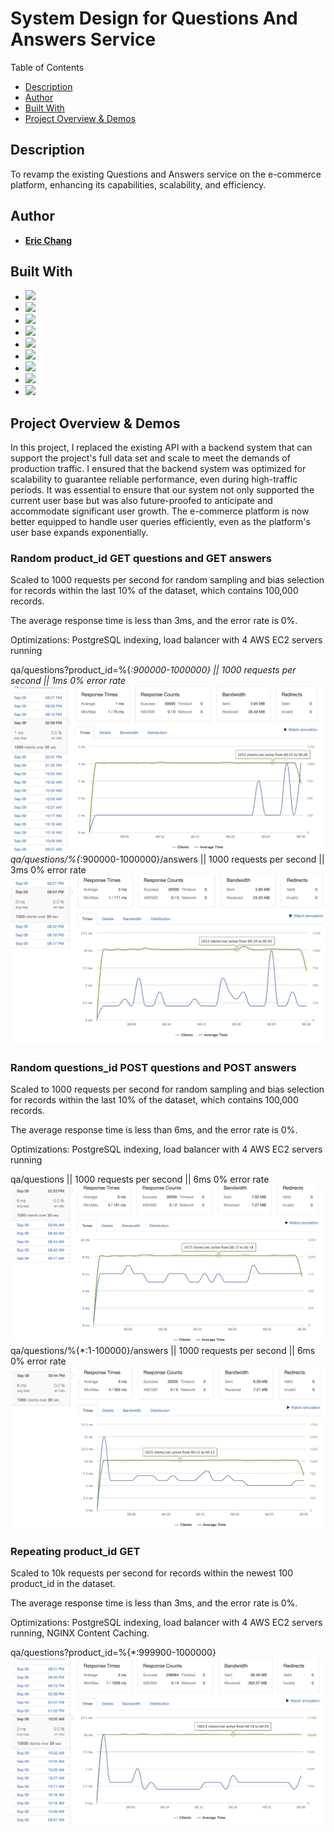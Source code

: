 # System Design for Questions And Answers Service

Table of Contents
- [Description](#description)
- [Author](#author)
- [Built With](#built-with)
- [Project Overview & Demos](#project-overview--demos)

 ## Description
To revamp the existing Questions and Answers service on the e-commerce platform, enhancing its capabilities, scalability, and efficiency.

## Author

- [**Eric Chang**](https://github.com/ESC8504)

## Built With


- ![](https://img.shields.io/badge/-JavaScript-F7DF1E?style=flat-square&logo=javascript&logoColor=black)
- ![](https://img.shields.io/badge/-Node.js-339933?style=flat-square&logo=node.js&logoColor=white)
- ![](https://img.shields.io/badge/-Express-black?style=flat-square&logo=express&logoColor=white)
- ![](https://img.shields.io/badge/-Amazon_AWS-232F3E?style=flat-square&logo=amazon-aws&logoColor=white)
- ![](https://img.shields.io/badge/-Git-F05032?style=flat-square&logo=git&logoColor=white)
- ![](https://img.shields.io/badge/-ESLint-4B32C3?style=flat-square&logo=eslint&logoColor=white)
- ![](https://img.shields.io/badge/-PostgreSQL-336791?style=flat-square&logo=postgresql&logoColor=white)
- ![](https://img.shields.io/badge/-NGINX-009639?style=flat-square&logo=nginx&logoColor=white)
- ![](https://img.shields.io/badge/-Docker-2496ED?style=flat-square&logo=docker&logoColor=white)



## Project Overview & Demos

In this project, I replaced the existing API with a backend system that can support the project's full data set and scale to meet the demands of production traffic. I ensured that the backend system was optimized for scalability to guarantee reliable performance, even during high-traffic periods. It was essential to ensure that our system not only supported the current user base but was also future-proofed to anticipate and accommodate significant user growth. The e-commerce platform is now better equipped to handle user queries efficiently, even as the platform's user base expands exponentially.

### Random product_id GET questions and GET answers

Scaled to 1000 requests per second for random sampling and bias selection for records within the last 10% of the dataset, which contains 100,000 records.

The average response time is less than 3ms, and the error rate is 0%.

Optimizations: PostgreSQL indexing, load balancer with 4 AWS EC2 servers running

   qa/questions?product_id=%{*:900000-1000000} || 1000 requests per second || 1ms 0% error rate
   ![Random GET Questions Sample](./assets/getQuestions_1000.png)
   qa/questions/%{*:900000-1000000}/answers || 1000 requests per second || 3ms 0% error rate
   ![Random GET Answers Sample](./assets/getAnswers_1000.png)

### Random questions_id POST questions and POST answers

Scaled to 1000 requests per second for random sampling and bias selection for records within the last 10% of the dataset, which contains 100,000 records.

The average response time is less than 6ms, and the error rate is 0%.

Optimizations: PostgreSQL indexing, load balancer with 4 AWS EC2 servers running

   qa/questions || 1000 requests per second || 6ms 0% error rate
   ![Random POST Questions Sample](./assets/postQuestions_1000.png)
   qa/questions/%{*:1-100000}/answers || 1000 requests per second || 6ms 0% error rate
   ![Random POST Answers Sample](./assets/postAnswers_1000.png)

### Repeating product_id GET

Scaled to 10k requests per second for records within the newest 100 product_id in the dataset.

The average response time is less than 3ms, and the error rate is 0%.

Optimizations: PostgreSQL indexing, load balancer with 4 AWS EC2 servers running, NGINX Content Caching.

   qa/questions?product_id=%{*:999900-1000000}
   ![Repeating GET Questions Sample](./assets/getQuestions_10000.png)



